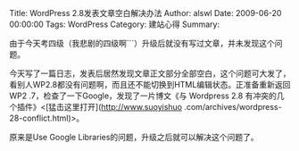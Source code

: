 Title: WordPress 2.8发表文章空白解决办法
Author: alswl
Date: 2009-06-20 00:00:00
Tags: WordPress
Category: 建站心得
Summary: 

由于今天考四级（我悲剧的四级啊```）升级后就没有写过文章，并未发现这个问题。

今天写了一篇日志，发表后居然发现文章正文部分全部空白，这个问题可大发了，看别人WP2.8都没有问题啊，而且还不能切换到HTML编辑状态。正准备重新返回WP2
.7，检查了一下Google，发现了一片博文《与 Wordpress 2.8 有冲突的几个插件》<[猛击这里打开](http://www.suoyishuo
.com/archives/wordpress-28-conflict.html)>。

原来是Use Google Libraries的问题，升级之后就可以解决这个问题了。

